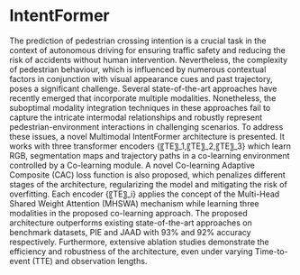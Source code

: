 # IntentFormer
The prediction of pedestrian crossing intention is a crucial task in the context of autonomous driving for ensuring traffic safety and reducing the risk of accidents without human intervention. Nevertheless, the complexity of pedestrian behaviour, which is influenced by numerous contextual factors in conjunction with visual appearance cues and past trajectory, poses a significant challenge. Several state-of-the-art approaches have recently emerged that incorporate multiple modalities. Nonetheless, the suboptimal modality integration techniques in these approaches fail to capture the intricate intermodal relationships and robustly represent pedestrian-environment interactions in challenging scenarios. To address these issues, a novel Multimodal IntentFormer architecture is presented. It works with three transformer encoders {〖TE〗_1,〖TE〗_2,〖TE〗_3}  which learn RGB, segmentation maps and trajectory paths in a co-learning environment controlled by a Co-learning module. A novel Co-learning Adaptive Composite (CAC) loss function is also proposed, which penalizes different stages of the architecture, regularizing the model and mitigating the risk of overfitting.  Each encoder {〖TE〗_i}  applies the concept of the Multi-Head Shared Weight Attention (MHSWA) mechanism while learning three modalities in the proposed co-learning approach. The proposed architecture outperforms existing state-of-the-art approaches on benchmark datasets, PIE and JAAD with 93% and 92% accuracy respectively. Furthermore, extensive ablation studies demonstrate the efficiency and robustness of the architecture, even under varying Time-to-event (TTE) and observation lengths. 
